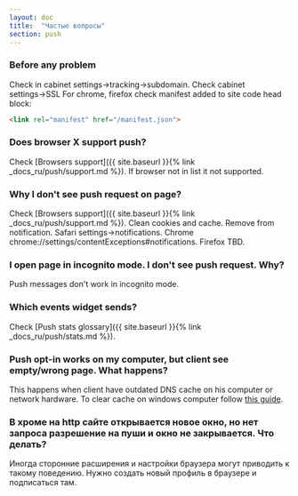 ```yaml
---
layout: doc
title:  "Частые вопросы"
section: push
---
```


### Before any problem

Check in cabinet settings→tracking→subdomain.
Check cabinet settings→SSL 
For chrome, firefox check manifest added to site code head block:

```html
<link rel="manifest" href="/manifest.json">
```

### Does browser X support push?

Check [Browsers support]({{ site.baseurl }}{% link _docs_ru/push/support.md %}). If browser not in list it not supported.

### Why I don't see push request on page?

Check [Browsers support]({{ site.baseurl }}{% link _docs_ru/push/support.md %}).
Clean cookies and cache.
Remove from notification. Safari settings→notifications. Chrome chrome://settings/contentExceptions#notifications. Firefox TBD.

### I open page in incognito mode. I don't see push request. Why?

Push messages don't work in incognito mode.

### Which events widget sends?

Check [Push stats glossary]({{ site.baseurl }}{% link _docs_ru/push/stats.md %}).

### Push opt-in works on my computer, but client see empty/wrong page. What happens?

This happens when client have outdated DNS cache on his computer or network hardware.
To clear cache on windows computer follow [this guide](https://technet.microsoft.com/en-us/library/64b84fc3-a7a1-44b4-b26b-596a643d066e).

### В хроме на http сайте открывается новое окно, но нет запроса разрешение на пуши и окно не закрывается. Что делать?
Иногда сторонние расширения и настройки браузера могут приводить к такому поведению. Нужно создать новый профиль в браузере и подписаться там.

